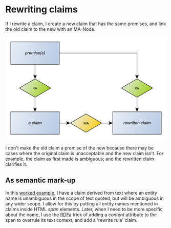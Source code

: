 # Rewriting claims

If I rewrite a claim, I create a new claim that has the same premises, and link the old claim to the new with an MA-Node.

![A rewritten argument](rewrite.svg "A rewritten argument")

I don't make the old claim a premise of the new because there may be cases where the original claim is unacceptable and the new claim isn't. For example, the claim as first made is ambiguous; and the rewritten claim clarifies it.

## As semantic mark-up
In this [worked example](rewrite.xhtml), I have a claim derived from text where an entity name is unambiguous in the scope of text quoted, but will be ambiguous in any wider scope. I allow for this by putting all entity names mentioned in claims inside HTML *span* elements. Later, when I need to be more specific about the name, I use the [RDFa](https://www.w3.org/TR/xhtml-rdfa-primer/) trick of adding a *content* attribute to the span to overrule its text context, and add a 'rewrite rule' claim.